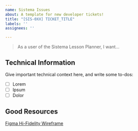 ```yaml
---
name: Sistema Issues
about: A template for new developer tickets!
title: "[SIS-0XX] TICKET_TITLE"
labels: ''
assignees: ''

---
```


> As a user of the Sistema Lesson Planner, I want...

## Technical Information

Give important technical context here, and write some to-dos:
- [ ] Lorem
- [ ] Ipsum
- [ ] Dolor

## Good Resources

[Figma Hi-Fidelity Wireframe](https://www.figma.com/file/kSZduD0A5hk8sHmvqiC7DE/Sistema-Hi-Fidelity-Designs-%2B-Design-System)
